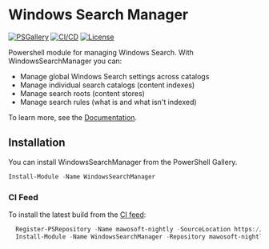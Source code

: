 # Windows Search Manager

[![PSGallery](https://img.shields.io/powershellgallery/v/WindowsSearchManager.svg?logo=powershell&label=PSGallery&color=orange&llogoColor=white)](https://www.powershellgallery.com/packages/WindowsSearchManager/)
[![CI/CD](https://github.com/mawosoft/WindowsSearchManager/actions/workflows/ci.yml/badge.svg)](https://github.com/mawosoft/WindowsSearchManager/actions/workflows/ci.yml)
[![License](https://img.shields.io/badge/license-MIT-blue.svg)](LICENSE)

Powershell module for managing Windows Search. With WindowsSearchManager you can:
- Manage global Windows Search settings across catalogs
- Manage individual search catalogs (content indexes)
- Manage search roots (content stores)
- Manage search rules (what is and what isn't indexed)

To learn more, see the [Documentation](https://mawosoft.github.io/WindowsSearchManager/).

## Installation

You can install WindowsSearchManager from the PowerShell Gallery.

```powershell
Install-Module -Name WindowsSearchManager
```

### CI Feed

To install the latest build from the [CI feed](https://dev.azure.com/mawosoft-de/public/_packaging?_a=feed&feed=public):

```powershell
  Register-PSRepository -Name mawosoft-nightly -SourceLocation https://pkgs.dev.azure.com/mawosoft-de/public/_packaging/public/nuget/v2/
  Install-Module -Name WindowsSearchManager -Repository mawosoft-nightly -AllowPrerelease -Force
```
